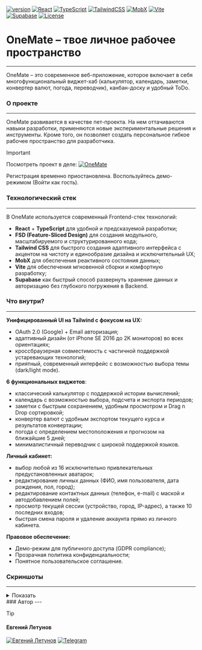 [![version](https://badgen.net/badge/version/v.1.0.1?icon=tag&scale=1)](#) [![React](https://img.shields.io/badge/React-18-blue)](#) [![TypeScript](https://img.shields.io/badge/TypeScript-5.x-blue)](#) [![TailwindCSS](https://img.shields.io/badge/Tailwind-3.x-38B2AC)](#) [![MobX](https://img.shields.io/badge/MobX-6.x-orange)](#) [![Vite](https://img.shields.io/badge/Vite-5.x-646CFF)](#) [![Supabase](https://img.shields.io/badge/Supabase-DB-3FCF8E)](#) [![License](https://img.shields.io/badge/license-MIT-lightgrey)](#)

# OneMate – твое личное рабочее пространство

---

OneMate – это современное веб-приложение, которое включает в себя многофункциональный виджет-хаб (калькулятор, календарь, заметки, конвертер валют, погода, переводчик), канбан-доску и удобный ToDo.

### О проекте

---

OneMate развивается в качестве пет-проекта. На нем оттачиваются навыки разработки, применяются новые экспериментальные решения и инструменты. Кроме того, он позволяет создать персональное гибкое рабочее пространство для разработчика.

> [!IMPORTANT]
> Посмотреть проект в деле:
> [![OneMate](https://img.shields.io/badge/OneMate-LIVE_DEMO-10B981?style=for-the-badge&logo=appveyor&logoColor=white)](https://letunoff.ru/onemate)
>
> Регистрация временно приостановлена. Воспользуйтесь демо-режимом (Войти как гость).

### Технологический стек

---

В OneMate используется современный Frontend-стек технологий:

- **React** + **TypeScript** для удобной и предсказуемой разработки;
- **FSD (Feature-Sliced Design)** для создания модульного, масштабируемого и структурированного кода;
- **Tailwind CSS** для быстрого создания адаптивного интерфейса с акцентом на чистоту и единообразие дизайна и исключительный UX;
- **MobX** для обеспечения реактивного состояния данных;
- **Vite** для обеспечения мгновенной сборки и комфортную разработку;
- **Supabase** как быстрый способ развернуть хранение данных и авторизацию без глубокого погружения в Backend.

### Что внутри?

---

**Унифицированный UI на Tailwind с фокусом на UX:**

- OAuth 2.0 (Google) + Email авторизация;
- адаптивный дизайн (от iPhone SE 2016 до 2K мониторов) во всех ориентациях;
- кроссбраузерная совместимость с частичной поддержкой устаревающих технологий;
- приятный, современный интерфейс с возможностью выбора темы (dark/light mode).

**6 функциональных виджетов**:

- классический калькулятор с поддержкой истории вычислений;
- календарь с возможностью выбора, подсчета и экспорта периодов;
- заметки с быстрым сохранением, удобным просмотром и Drag n Drop сортировкой;
- конвертер валют с удобным экспортом текущего курса и результатов конвертации;
- погода с определением местоположения и прогнозом на ближайшие 5 дней;
- минималистичный переводчик с широкой поддержкой языков.

**Личный кабинет:**

- выбор любой из 16 исключительно привлекательных предустановленных аватарок;
- редактирование личных данных (ФИО, имя пользователя, дата рождения, пол, город);
- редактирование контактных данных (телефон, e-mail) с маской и автодобавлением полей;
- просмотр текущей сессии (устройство, город, IP-адрес), а также 10 последних входов;
- быстрая смена пароля и удаление аккаунта прямо из личного кабинета.

**Правовое обеспечение:**

- Демо-режим для публичного доступа (GDPR compliance);
- Прозрачная политика конфиденциальности;
- Понятное пользовательское соглашение.

### Скриншоты

---

<details>
  <summary>Показать</summary>
  ![Home](./docs/screenshots/home.webp)
  ![Dashboard](./docs/screenshots/dashboard.webp)
  ![Profile](./docs/screenshots/profile.webp)
</details>
### Автор
---

> [!TIP]
>
> #### Евгений Летунов
>
> [![Евгений Летунов](https://img.shields.io/badge/%D0%95%D0%B2%D0%B3%D0%B5%D0%BD%D0%B8%D0%B9_%D0%9B%D0%B5%D1%82%D1%83%D0%BD%D0%BE%D0%B2-Frontend_Dev-0A66C2?style=for-the-badge&logo=react&logoColor=white)](https://letunoff.ru) [![Telegram](https://img.shields.io/badge/@defrazo-Telegram-26A5E4?style=for-the-badge&logo=telegram&logoColor=white)](https://t.me/defrazo)
